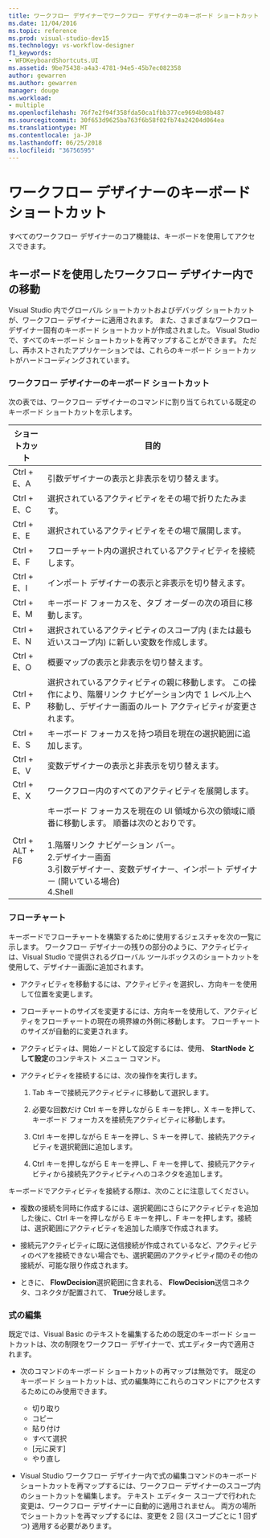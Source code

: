 ```yaml
---
title: ワークフロー デザイナーでワークフロー デザイナーのキーボード ショートカット
ms.date: 11/04/2016
ms.topic: reference
ms.prod: visual-studio-dev15
ms.technology: vs-workflow-designer
f1_keywords:
- WFDKeyboardShortcuts.UI
ms.assetid: 9be75438-a4a3-4781-94e5-45b7ec082358
author: gewarren
ms.author: gewarren
manager: douge
ms.workload:
- multiple
ms.openlocfilehash: 76f7e2f94f358fda50ca1fbb377ce9694b98b487
ms.sourcegitcommit: 30f653d9625ba763f6b58f02fb74a24204d064ea
ms.translationtype: MT
ms.contentlocale: ja-JP
ms.lasthandoff: 06/25/2018
ms.locfileid: "36756595"
---
```

# <a name="keyboard-shortcuts-in-the-workflow-designer"></a>ワークフロー デザイナーのキーボード ショートカット

すべてのワークフロー デザイナーのコア機能は、キーボードを使用してアクセスできます。

## <a name="navigating-the-workflow-designer-using-the-keyboard"></a>キーボードを使用したワークフロー デザイナー内での移動

Visual Studio 内でグローバル ショートカットおよびデバッグ ショートカットが、ワークフロー デザイナーに適用されます。 また、さまざまなワークフロー デザイナー固有のキーボード ショートカットが作成されました。 Visual Studio で、すべてのキーボード ショートカットを再マップすることができます。 ただし、再ホストされたアプリケーションでは、これらのキーボード ショートカットがハードコーディングされています。

### <a name="workflow-designer-keyboard-shortcuts"></a>ワークフロー デザイナーのキーボード ショートカット

次の表では、ワークフロー デザイナーのコマンドに割り当てられている既定のキーボード ショートカットを示します。

|ショートカット|目的|
|--------------|-------------|
|Ctrl + E、A|引数デザイナーの表示と非表示を切り替えます。|
|Ctrl + E、C|選択されているアクティビティをその場で折りたたみます。|
|Ctrl + E、E|選択されているアクティビティをその場で展開します。|
|Ctrl + E、F|フローチャート内の選択されているアクティビティを接続します。|
|Ctrl + E、I|インポート デザイナーの表示と非表示を切り替えます。|
|Ctrl + E、M|キーボード フォーカスを、タブ オーダーの次の項目に移動します。|
|Ctrl + E、N|選択されているアクティビティのスコープ内 (または最も近いスコープ内) に新しい変数を作成します。|
|Ctrl + E、O|概要マップの表示と非表示を切り替えます。|
|Ctrl + E、P|選択されているアクティビティの親に移動します。 この操作により、階層リンク ナビゲーション内で 1 レベル上へ移動し、デザイナー画面のルート アクティビティが変更されます。|
|Ctrl + E、S|キーボード フォーカスを持つ項目を現在の選択範囲に追加します。|
|Ctrl + E、V|変数デザイナーの表示と非表示を切り替えます。|
|Ctrl + E、X|ワークフロー内のすべてのアクティビティを展開します。|
|Ctrl + ALT + F6|キーボード フォーカスを現在の UI 領域から次の領域に順番に移動します。 順番は次のとおりです。<br /><br /> 1.階層リンク ナビゲーション バー。<br />2.デザイナー画面<br />3.引数デザイナー、変数デザイナー、インポート デザイナー (開いている場合)<br />4.Shell|

### <a name="flowchart"></a>フローチャート

キーボードでフローチャートを構築するために使用するジェスチャを次の一覧に示します。 ワークフロー デザイナーの残りの部分のように、アクティビティは、Visual Studio で提供されるグローバル ツールボックスのショートカットを使用して、デザイナー画面に追加されます。

- アクティビティを移動するには、アクティビティを選択し、方向キーを使用して位置を変更します。

- フローチャートのサイズを変更するには、方向キーを使用して、アクティビティをフローチャートの現在の境界線の外側に移動します。 フローチャートのサイズが自動的に変更されます。

- アクティビティは、開始ノードとして設定するには、使用、 **StartNode として設定**のコンテキスト メニュー コマンド。

- アクティビティを接続するには、次の操作を実行します。

    1.  Tab キーで接続元アクティビティに移動して選択します。

    2.  必要な回数だけ Ctrl キーを押しながら E キーを押し、X キーを押して、キーボード フォーカスを接続先アクティビティに移動します。

    3.  Ctrl キーを押しながら E キーを押し、S キーを押して、接続先アクティビティを選択範囲に追加します。

    4.  Ctrl キーを押しながら E キーを押し、F キーを押して、接続元アクティビティから接続先アクティビティへのコネクタを追加します。

キーボードでアクティビティを接続する際は、次のことに注意してください。

- 複数の接続を同時に作成するには、選択範囲にさらにアクティビティを追加した後に、Ctrl キーを押しながら E キーを押し、F キーを押します。接続は、選択範囲にアクティビティを追加した順序で作成されます。

- 接続元アクティビティに既に送信接続が作成されているなど、アクティビティのペアを接続できない場合でも、選択範囲のアクティビティ間のその他の接続が、可能な限り作成されます。

- ときに、 **FlowDecision**選択範囲に含まれる、 **FlowDecision**送信コネクタ、コネクタが配置されて、 **True**分岐します。

### <a name="expression-editing"></a>式の編集

既定では、Visual Basic のテキストを編集するための既定のキーボード ショートカットは、次の制限をワークフロー デザイナーで、式エディター内で適用されます。

- 次のコマンドのキーボード ショートカットの再マップは無効です。 既定のキーボード ショートカットは、式の編集時にこれらのコマンドにアクセスするためにのみ使用できます。

   - 切り取り
   - コピー
   - 貼り付け
   - すべて選択
   - [元に戻す]
   - やり直し

- Visual Studio ワークフロー デザイナー内で式の編集コマンドのキーボード ショートカットを再マップするには、ワークフロー デザイナーのスコープ内のショートカットを編集します。 テキスト エディター スコープで行われた変更は、ワークフロー デザイナーに自動的に適用されません。 両方の場所でショートカットを再マップするには、変更を 2 回 (スコープごとに 1 回ずつ) 適用する必要があります。
